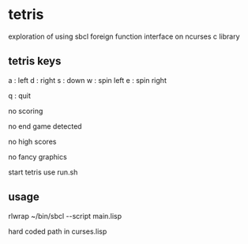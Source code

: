 
# tetris

exploration of using sbcl foreign function interface on ncurses c library

## tetris keys

a : left
d : right
s : down
w : spin left
e : spin right

q : quit

no scoring

no end game detected

no high scores

no fancy graphics

start tetris use run.sh

## usage 

rlwrap ~/bin/sbcl --script main.lisp

hard coded path in curses.lisp





